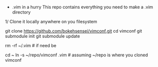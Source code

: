 * .vim in a hurry
This repo contains everything you need to make a .vim directory

1/ Clone it locally anywhere on you filesystem

git clone https://github.com/bokehsensei/vimconf.git
cd vimconf
git submodule init
git submodule update

rm -rf ~/.vim  # if need be

cd ~
ln -s ~/repo/vimconf  .vim # assuming ~/repo is where you cloned vimconf

